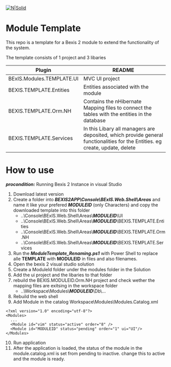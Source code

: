 [![N|Solid](https://github.com/BEXIS2/Documents/blob/master/Images/Logo/Logo_BEXIS_rgb_113x28.jpg?raw=true)](http://bexis2.uni-jena.de/) 
# Module Template

This repo is a template for a Bexis 2 module to extend the functionality of the system.

The template consists of 1 project and 3 libaries

| Plugin | README |
| ------ | ------ |
| BExIS.Modules.TEMPLATE.UI | MVC UI project |
| BEXIS.TEMPLATE.Entities | Entities associated with the module |
| BEXIS.TEMPLATE.Orm.NH | Contains the nHibernate Mapping files to connect the tables with the entities in the database |
| BEXIS.TEMPLATE.Services | In this Libary all managers are deposited, which provide general functionalities for the Entities. eg create, update, delete |


# How to use 

***procondition:***  Running Bexis 2 Instance in visual Studio

1. Download latest version
2. Create a folder into ***BEXIS2APP\Console\BExIS.Web.Shell\Areas*** and name it like your prefered ***MODULEID*** (only Characters) and copy the downloaded template into this folder
    - ..\Console\BExIS.Web.Shell\Areas\\***MODULEID***\UI
    - ..\Console\BExIS.Web.Shell\Areas\\***MODULEID***\BEXIS.TEMPLATE.Entities
    - ..\Console\BExIS.Web.Shell\Areas\\***MODULEID***\BEXIS.TEMPLATE.Orm.NH
    - ..\Console\BExIS.Web.Shell\Areas\\***MODULEID***\BEXIS.TEMPLATE.Services
3. Run the ***ModuleTemplate_Renaming.ps1*** with Power Shell to replace alle **TEMPLATE** with **MODULEID** in files and also filenames.
4. Open the bexis 2 visual studio solution
5. Create a ModuleId folder under the modules folder in the Solution
6. Add the ui project and the libaries to that folder
7. rebuild the BEXIS.MODULEID.Orm.NH project and check wether the mapping files are exitsing in the workspace folder
    - ..\Workspace\Modules\\***MODULEID***\Db\\...
8.  Rebuild the web shell 
9.  Add Module in the catalog Workspace\Modules\Modules.Catalog.xml
```
<?xml version="1.0" encoding="utf-8"?>
<Modules>
  ...
  <Module id="vim" status="active" order="8" />
  <Module id="MODULEID" status="pending" order="1" ui="UI"/>
</Modules>
```
10. Run application
11. After the application is loaded, the status of the module in the module.catalog.xml is set from pending to inactive. change this to active and the module is ready.


